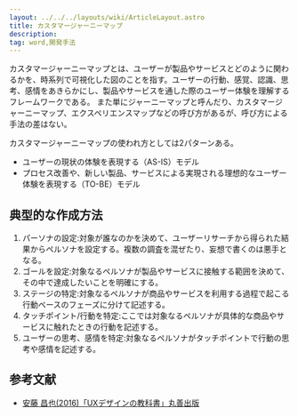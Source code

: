 ```yaml
---
layout: ../../../layouts/wiki/ArticleLayout.astro
title: カスタマージャーニーマップ
description:
tag: word,開発手法
---
```


カスタマージャーニーマップとは、ユーザーが製品やサービスとどのように関わるかを、時系列で可視化した図のことを指す。ユーザーの行動、感覚、認識、思考、感情をあきらかにし、製品やサービスを通した際のユーザー体験を理解するフレームワークである。
また単にジャーニーマップと呼んだり、カスタマージャーニーマップ、エクスペリエンスマップなどの呼び方があるが、呼び方による手法の差はない。

カスタマージャーニーマップの使われ方としては2パターンある。
- ユーザーの現状の体験を表現する（AS-IS）モデル
- プロセス改善や、新しい製品、サービスによる実現される理想的なユーザー体験を表現する（TO-BE）モデル

## 典型的な作成方法
1. パーソナの設定:対象が誰なのかを決めて、ユーザーリサーチから得られた結果からペルソナを設定する。複数の調査を混ぜたり、妄想で書くのは悪手となる。
2. ゴールを設定:対象なるペルソナが製品やサービスに接触する範囲を決めて、その中で達成したいことを明確にする。
3. ステージの特定:対象なるペルソナが商品やサービスを利用する過程で起こる行動ベースのフェーズに分けて記述する。
4. タッチポイント/行動を特定:ここでは対象なるペルソナが具体的な商品やサービスに触れたときの行動を記述する。
5. ユーザーの思考、感情を特定:対象なるペルソナがタッチポイントで行動の思考や感情を記述する。


## 参考文献
- [安藤 昌也(2016)「UXデザインの教科書」丸善出版](https://www.maruzen-publishing.co.jp/item/?book_no=294953)